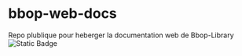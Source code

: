 # bbop-web-docs
Repo plublique pour heberger la documentation web de Bbop-Library 
![Static Badge](https://img.shields.io/badge/documentation-ICI-green?style=for-the-badge&link=https%3A%2F%2Falexander7474.github.io%2Fbbop-web-docs%2F)
